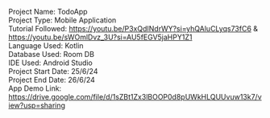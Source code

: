 Project Name: TodoApp  
Project Type:  Mobile Application  
Tutorial Followed: https://youtu.be/P3xQdINdrWY?si=yhQAluCLyqs73fC6 & https://youtu.be/sWOmlDvz_3U?si=AU5fEGV5jaHPY1Z1  
Language Used: Kotlin  
Database Used: Room DB  
IDE Used: Android Studio  
Project Start Date: 25/6/24  
Project End Date: 26/6/24  
App Demo Link: https://drive.google.com/file/d/1sZBt1Zx3lBOOP0d8pUWkHLQUUvuw13k7/view?usp=sharing
